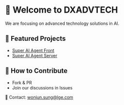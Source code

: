 # 👋 Welcome to DXADVTECH

We are focusing on advanced technology solutions in AI.

## 🚀 Featured Projects
- [Super AI Agent Front](https://github.com/dxadvtech/super-ai-agent-front)
- [Super AI Agent Server](https://github.com/dxadvtech/super-ai-agent-server)

## 🤝 How to Contribute
- Fork & PR
- Join our discussions in Issues

📧 Contact: wonjun.sung@lge.com
